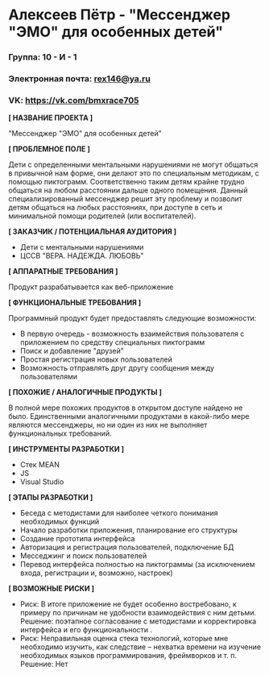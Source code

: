 # Алексеев Пётр - "Мессенджер "ЭМО" для особенных детей"

### Группа: 10 - И - 1
### Электронная почта: rex146@ya.ru
### VK: https://vk.com/bmxrace705


**[ НАЗВАНИЕ ПРОЕКТА ]**

"Мессенджер "ЭМО" для особенных детей"

**[ ПРОБЛЕМНОЕ ПОЛЕ ]**

Дети с определенными ментальными нарушениями не могут общаться в привычной нам форме, они делают это по специальным методикам, с помощью пиктограмм. Соответственно таким детям крайне трудно общаться на любом расстоянии дальше одного помещения. 
Данный специализированный мессенджер решит эту проблему и позволит детям общаться на любых расстояниях, при доступе в сеть и минимальной помощи родителей (или воспитателей). 

**[ ЗАКАЗЧИК / ПОТЕНЦИАЛЬНАЯ АУДИТОРИЯ ]**

* Дети с ментальными нарушениями
* ЦССВ "ВЕРА. НАДЕЖДА. ЛЮБОВЬ"

**[ АППАРАТНЫЕ ТРЕБОВАНИЯ ]** 

Продукт разрабатывается как веб-приложение

**[ ФУНКЦИОНАЛЬНЫЕ ТРЕБОВАНИЯ ]**

Программный продукт будет предоставлять следующие возможности:
* В первую очередь - возможность взаимействия пользователя с приложением по средству специальных пиктограмм 
* Поиск и добавление "друзей"
* Простая регистрация новых пользователей 
* Возможность отправлять друг другу сообщения между пользователями 

**[ ПОХОЖИЕ / АНАЛОГИЧНЫЕ ПРОДУКТЫ ]**

В полной мере похожих продуктов в открытом доступе найдено не было.
Единственными аналогичными продуктами в какой-либо мере являются мессенджеры, но ни один из них не выполняет функциональных требований.

**[ ИНСТРУМЕНТЫ РАЗРАБОТКИ ]**

*	Стек MEAN 
*	JS
*	Visual Studio

**[ ЭТАПЫ РАЗРАБОТКИ ]**

*	Беседа с методистами для наиболее четкого понимания необходимых функций
*	Начало разработки приложения, планирование его структуры
*	Создание прототипа интерфейса
*	Авторизация и регистрация пользователей, подключение БД
*	Месседжинг и поиск пользователей
*	Перевод интерфейса полностью на пиктограммы (за исключением входа, регистрации и, возможно, настроек)

**[ ВОЗМОЖНЫЕ РИСКИ ]**

*	Риск: В итоге приложение не будет особенно востребовано, к примеру по причинам не удобности взаимодействия с ним детьми. 
        Решение: поэтапное согласование с методистами и корректировка интерфейса и его функциональности .
*	Риск: Неправильная оценка стека технологий, которые мне необходимо изучить, как следствие – нехватка времени на изучение необходимых языков программирования, фреймворков и т. п.
        Решение: Нет